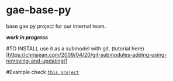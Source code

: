gae-base-py
===========

base gae py project for our internal team.

***work in progress***

#TO INSTALL
use it as a submodel with git.
(tutorial here)[https://chrisjean.com/2009/04/20/git-submodules-adding-using-removing-and-updating/]

#Example
check [`this project`](https://github.com/gymcentral/gymcentral) 
